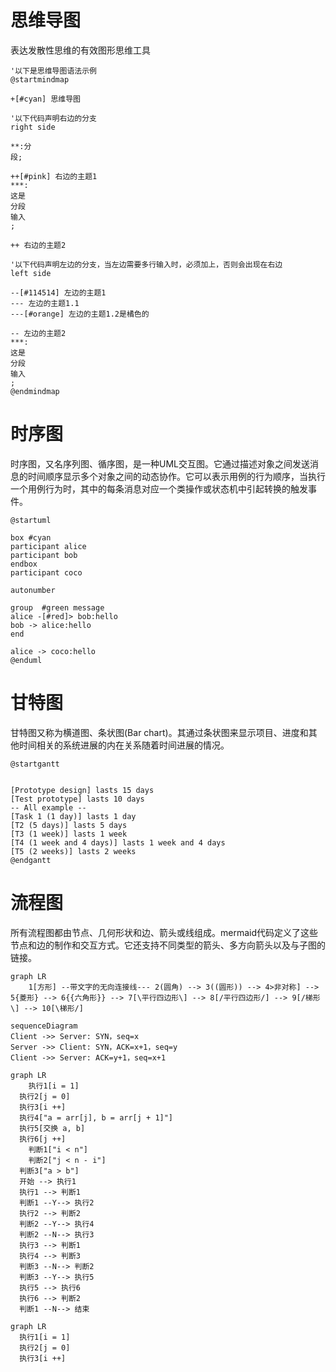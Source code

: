 # 思维导图
表达发散性思维的有效图形思维工具

```plantuml
'以下是思维导图语法示例
@startmindmap

+[#cyan] 思维导图

'以下代码声明右边的分支
right side

**:分
段;

++[#pink] 右边的主题1
***: 
这是
分段
输入
;

++ 右边的主题2

'以下代码声明左边的分支，当左边需要多行输入时，必须加上，否则会出现在右边
left side

--[#114514] 左边的主题1
--- 左边的主题1.1
---[#orange] 左边的主题1.2是橘色的

-- 左边的主题2
***:
这是
分段
输入
;
@endmindmap
```

# 时序图
时序图，又名序列图、循序图，是一种UML交互图。它通过描述对象之间发送消息的时间顺序显示多个对象之间的动态协作。它可以表示用例的行为顺序，当执行一个用例行为时，其中的每条消息对应一个类操作或状态机中引起转换的触发事件。
```plantuml
@startuml

box #cyan
participant alice
participant bob
endbox
participant coco

autonumber

group  #green message 
alice -[#red]> bob:hello
bob -> alice:hello
end

alice -> coco:hello
@enduml
```
# 甘特图
甘特图又称为横道图、条状图(Bar chart)。其通过条状图来显示项目、进度和其他时间相关的系统进展的内在关系随着时间进展的情况。
```plantuml
@startgantt


[Prototype design] lasts 15 days
[Test prototype] lasts 10 days
-- All example --
[Task 1 (1 day)] lasts 1 day
[T2 (5 days)] lasts 5 days
[T3 (1 week)] lasts 1 week
[T4 (1 week and 4 days)] lasts 1 week and 4 days
[T5 (2 weeks)] lasts 2 weeks
@endgantt
```
# 流程图
​所有流程图都由节点、几何形状和边、箭头或线组成。mermaid代码定义了这些节点和边的制作和交互方式。它还支持不同类型的箭头、多方向箭头以及与子图的链接。

```mermaid
graph LR
    1[方形] --带文字的无向连接线--- 2(圆角) --> 3((圆形)) --> 4>非对称] --> 5{菱形} --> 6{{六角形}} --> 7[\平行四边形\] --> 8[/平行四边形/] --> 9[/梯形\] --> 10[\梯形/]
```

```mermaid
sequenceDiagram
Client ->> Server: SYN，seq=x
Server ->> Client: SYN，ACK=x+1，seq=y
Client ->> Server: ACK=y+1，seq=x+1
```
``` mermaid
graph LR
    执行1[i = 1]
  执行2[j = 0]
  执行3[i ++]
  执行4["a = arr[j], b = arr[j + 1]"]
  执行5[交换 a, b]
  执行6[j ++]
    判断1["i < n"]
    判断2["j < n - i"]
  判断3["a > b"]
  开始 --> 执行1
  执行1 --> 判断1
  判断1 --Y--> 执行2
  执行2 --> 判断2
  判断2 --Y--> 执行4
  判断2 --N--> 执行3
  执行3 --> 判断1
  执行4 --> 判断3
  判断3 --N--> 判断2
  判断3 --Y--> 执行5
  执行5 --> 执行6
  执行6 --> 判断2
  判断1 --N--> 结束
```
```mermaid
graph LR
  执行1[i = 1]
  执行2[j = 0]
  执行3[i ++]
```